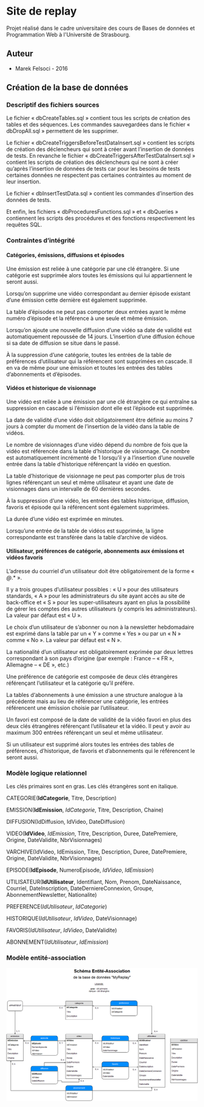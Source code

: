 # Site de replay

Projet réalisé dans le cadre universitaire des cours de Bases de données et Programmation Web &agrave; l'Université de Strasbourg.

## Auteur

* Marek Felsoci - 2016

## Création de la base de données

### Descriptif des fichiers sources

Le fichier &laquo; dbCreateTables.sql &raquo; contient tous les scripts de création des tables et des séquences. Les commandes sauvegardées dans le fichier &laquo; dbDropAll.sql &raquo; permettent de les supprimer.

Le fichier &laquo; dbCreateTriggersBeforeTestDataInsert.sql &raquo; contient les scripts de création des déclencheurs qui sont à créer avant l’insertion de données de tests. En revanche le fichier &laquo; dbCreateTriggersAfterTestDataInsert.sql &raquo; contient les scripts de création des déclencheurs qui ne sont à créer qu’après l’insertion de données de tests car pour les besoins de tests certaines données ne respectent pas certaines contraintes au moment de leur insertion.

Le fichier &laquo; dbInsertTestData.sql &raquo; contient les commandes d’insertion des données de tests.

Et enfin, les fichiers &laquo; dbProceduresFunctions.sql &raquo; et &laquo; dbQueries &raquo; contiennent les scripts des procédures et des fonctions respectivement les requêtes SQL.

### Contraintes d’intégrité

#### Catégories, émissions, diffusions et épisodes

Une émission est reliée à une catégorie par une clé étrangère. Si une catégorie est supprimée alors toutes les émissions qui lui appartiennent le seront aussi.

Lorsqu’on supprime une vidéo correspondant au dernier épisode existant d’une émission cette dernière est également supprimée.

La table d’épisodes ne peut pas comporter deux entrées ayant le même numéro d’épisode et la référence à une seule et même émission.

Lorsqu’on ajoute une nouvelle diffusion d’une vidéo sa date de validité est automatiquement repoussée de 14 jours. L’insertion d’une diffusion échoue si sa date de diffusion se situe dans le passé.

À la suppression d’une catégorie, toutes les entrées de la table de préférences d’utilisateur qui la référencent sont supprimées en cascade. Il en va de même pour une émission et toutes les entrées des tables d’abonnements et d’épisodes. 

#### Vidéos et historique de visionnage

Une vidéo est reliée à une émission par une clé étrangère ce qui entraîne sa suppression en cascade si l’émission dont elle est l’épisode est supprimée.

La date de validité d’une vidéo doit obligatoirement être définie au moins 7 jours à compter du moment de l’insertion de la vidéo dans la table de vidéos.

Le nombre de visionnages d’une vidéo dépend du nombre de fois que la vidéo est référencée dans la table d’historique de visionnage. Ce nombre est automatiquement incrémenté de 1 lorsqu’il y a l’insertion d’une nouvelle entrée dans la table d’historique référençant la vidéo en question. 

La table d’historique de visionnage ne peut pas comporter plus de trois lignes référençant un seul et même utilisateur et ayant une date de visionnages dans un intervalle de 60 dernières secondes.

À la suppression d’une vidéo, les entrées des tables historique, diffusion, favoris et épisode qui la référencent sont également supprimées. 

La durée d’une vidéo est exprimée en minutes.

Lorsqu’une entrée de la table de vidéos est supprimée, la ligne correspondante est transférée dans la table d’archive de vidéos.

#### Utilisateur, préférences de catégorie, abonnements aux émissions et vidéos favoris

L’adresse du courriel d’un utilisateur doit être obligatoirement de la forme &laquo; *@*.* &raquo;. 

Il y a trois groupes d’utilisateur possibles : &laquo; U &raquo; pour des utilisateurs standards, &laquo; A &raquo; pour les administrateurs du site ayant accès au site de back-office et &laquo; S &raquo; pour les super-utilisateurs ayant en plus la possibilité de gérer les comptes des autres utilisateurs (y compris les administrateurs). La valeur par défaut est &laquo; U &raquo;.

Le choix d’un utilisateur de s’abonner ou non à la newsletter hebdomadaire est exprimé dans la table par un &laquo; Y &raquo; comme &laquo; Yes &raquo; ou par un &laquo; N &raquo; comme &laquo; No &raquo;. La valeur par défaut est &laquo; N &raquo;.

La nationalité d’un utilisateur est obligatoirement exprimée par deux lettres correspondant à son pays d’origine (par exemple : France – &laquo; FR &raquo;, Allemagne – &laquo; DE &raquo;, etc.)

Une préférence de catégorie est composée de deux clés étrangères référençant l’utilisateur et la catégorie qu’il préfère. 

La tables d‘abonnements à une émission a une structure analogue à la précédente mais au lieu de référencer une catégorie, les entrées référencent une émission choisie par l’utilisateur. 

Un favori est composé de la date de validité de la vidéo favori en plus des deux clés étrangères référençant l’utilisateur et la vidéo. Il peut y avoir au maximum 300 entrées référençant un seul et même utilisateur.

Si un utilisateur est supprimé alors toutes les entrées des tables de préférences, d’historique, de favoris et d’abonnements qui le référencent le seront aussi.

### Modèle logique relationnel

Les clés primaires sont en gras. Les clés étrangères sont en italique.

CATEGORIE(**IdCategorie**, Titre, Description)

EMISSION(**IdEmission**, *IdCategorie*, Titre, Description, Chaine)

DIFFUSION(IdDiffusion, IdVideo, DateDiffusion)

VIDEO(**IdVideo**, *IdEmission*, Titre, Description, Duree, DatePremiere, Origine, DateValidite, NbrVisionnages)

VARCHIVE(IdVideo, IdEmission, Titre, Description, Duree, DatePremiere, Origine, DateValidite, NbrVisionnages)

EPISODE(**IdEpisode**, NumeroEpisode, *IdVideo*, *IdEmission*)

UTILISATEUR(**IdUtilisateur**, Identifiant, Nom, Prenom, DateNaissance, Courriel, DateInscription, DateDerniereConnexion, Groupe, AbonnementNewsletter, Nationalite)

PREFERENCE(*IdUtilisateur*, *IdCategorie*)

HISTORIQUE(*IdUtilisateur*, *IdVideo*, DateVisionnage)

FAVORIS(*IdUtilisateur*, *IdVideo*, DateValidite)

ABONNEMENT(*IdUtilisateur*, *IdEmission*)

### Modèle entité-association

![Schéma E-A](doc/EA.png)